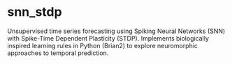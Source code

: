 # snn_stdp
Unsupervised time series forecasting using Spiking Neural Networks (SNN) with Spike-Time Dependent Plasticity (STDP). Implements biologically inspired learning rules in Python (Brian2) to explore neuromorphic approaches to temporal prediction.
